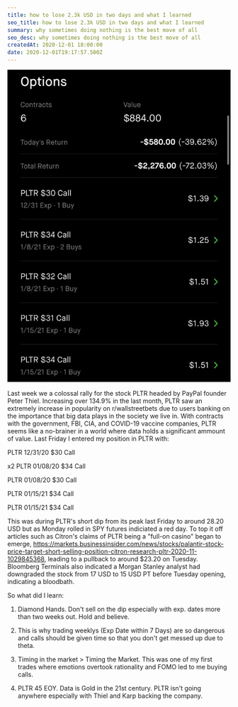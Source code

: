 ```yaml
---
title: how to lose 2.3k USD in two days and what I learned
seo_title: how to lose 2.3k USD in two days and what I learned
summary: why sometimes doing nothing is the best move of all
seo_desc: why sometimes doing nothing is the best move of all
createdAt: 2020-12-01 18:00:00
date: 2020-12-01T19:17:57.500Z
---
```

![image](https://github.com/albertknows/albert_on_data/blob/master/static/img/pltr.png)

Last week we a colossal rally for the stock PLTR headed by PayPal founder Peter Thiel. Increasing over 134.9% in the last month, PLTR saw an extremely increase in popularity on r/wallstreetbets due to users banking on the importance that big data plays in the society we live in. With contracts with the government, FBI, CIA, and COVID-19 vaccine companies, PLTR seems like a no-brainer in a world where data holds a significant ammount of value. Last Friday I entered my position in PLTR with:

PLTR 12/31/20 $30 Call

x2 PLTR 01/08/20 $34 Call

PLTR 01/08/20 $30 Call

PLTR 01/15/21 $34 Call

PLTR 01/15/21 $34 Call

This was during PLTR's short dip from its peak last Friday to around 28.20 USD but as Monday rolled in SPY futures indiciated a red day. To top it off articles such as Citron's claims of PLTR being a "full-on casino" began to emerge, https://markets.businessinsider.com/news/stocks/palantir-stock-price-target-short-selling-position-citron-research-pltr-2020-11-1029845368, leading to a pullback to around $23.20 on Tuesday. Bloomberg Terminals also indicated a Morgan Stanley analyst had downgraded the stock from 17 USD to 15 USD PT before Tuesday opening, indicating a bloodbath.

So what did I learn:

1. Diamond Hands. Don't sell on the dip especially with exp. dates more than two weeks out. Hold and believe. 

2. This is why trading weeklys (Exp Date within 7 Days) are so dangerous and calls should be given time so that you don't get messed up due to theta.

3. Timing in the market > Timing the Market. This was one of my first trades where emotions overtook rationality and FOMO led to me buying calls. 

4. PLTR 45 EOY. Data is Gold in the 21st century. PLTR isn't going anywhere especially with Thiel and Karp backing the company.
